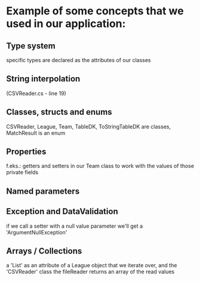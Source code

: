 # Example of some concepts that we used in our application:

## Type system 
specific types are declared as the attributes of our classes
## String interpolation 
(CSVReader.cs - line 19)
## Classes, structs and enums 
CSVReader, League, Team, TableDK, ToStringTableDK are classes, MatchResult is an enum
## Properties 
f.eks.: getters and setters in our Team class to work with the values of those private fields
## Named parameters
## Exception and DataValidation 
if we call a setter with a null value parameter we'll get a 'ArgumentNullException'
## Arrays / Collections 
a 'List<Team>' as an attribute of a League object that we iterate over, and the 'CSVReader' class the fileReader returns an array of the read values